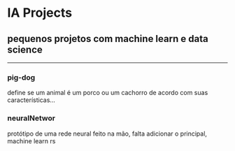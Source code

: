 # IA Projects
## pequenos projetos com machine learn e data science
---

### pig-dog
define se um animal é um porco ou um cachorro de acordo com suas características...

### neuralNetwor
protótipo de uma rede neural feito na mão, falta adicionar o principal, machine learn rs